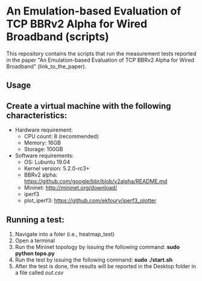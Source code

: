 # An Emulation-based Evaluation of TCP BBRv2 Alpha for Wired Broadband (scripts)
This repository contains the scripts that run the measurement tests reported in the paper "An Emulation-based Evaluation of TCP BBRv2 Alpha for Wired Broadband" (link_to_the_paper).

## Usage

## Create a virtual machine with the following characteristics:
  - Hardware requirement:
    - CPU count: 8 (recommended)
    - Memory: 16GB
    - Storage: 100GB
 - Software requirements:
    - OS: Lubuntu 19.04
    - Kernel version: 5.2.0-rc3+
    - BBRv2 alpha: https://github.com/google/bbr/blob/v2alpha/README.md
    - Mininet: http://mininet.org/download/
    - iperf3
    - plot_iperf3: https://github.com/ekfoury/iperf3_plotter
    
## Running a test:
  1. Navigate into a foler (i.e., heatmap_test)
  2. Open a terminal 
  3. Run the Mininet topology by issuing the following command: **sudo python topo.py**
  4. Run the test by issuing the following command: **sudo ./start.sh**
  6. After the test is done, the results will be reported in the Desktop folder in a file called *out.csv*
